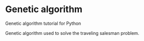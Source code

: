 # Genetic algorithm
Genetic algorithm tutorial for Python

Genetic algorithm used to solve the traveling salesman problem.
